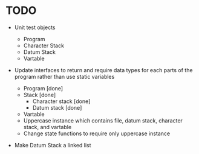 # TODO

- Unit test objects
	- Program
	- Character Stack
	- Datum Stack
	- Vartable

- Update interfaces to return and require data types for each parts of the program rather than use static variables
	- Program [done]
	- Stack [done]
		- Character stack [done]
		- Datum stack [done]
	- Vartable
	- Uppercase instance which contains file, datum stack, character stack, and vartable
	- Change state functions to require only uppercase instance

- Make Datum Stack a linked list
